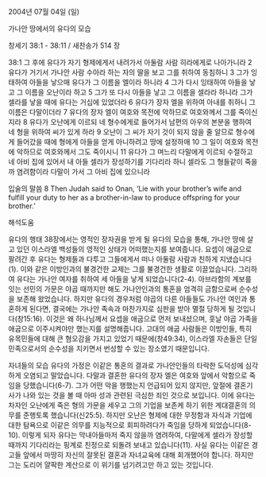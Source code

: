 2004년 07월 04일 (일)

가나안 땅에서의 유다의 모습



창세기 38:1 - 38:11 / 새찬송가 514 장


38:1 그 후에 유다가 자기 형제에게서 내려가서 아둘람 사람 히라에게로 나아가니라 2 유다가 거기서 가나안 사람 수아라 하는 자의 딸을 보고 그를 취하여 동침하니 3 그가 잉태하여 아들을 낳으매 유다가 그 이름을 엘이라 하니라 4 그가 다시 잉태하여 아들을 낳고 그 이름을 오난이라 하고 5 그가 또 다시 아들을 낳고 그 이름을 셀라라 하니라 그가 셀라를 낳을 때에 유다는 거십에 있었더라 6 유다가 장자 엘을 위하여 아내를 취하니 그 이름은 다말이더라 7 유다의 장자 엘이 여호와 목전에 악하므로 여호와께서 그를 죽이신지라 8 유다가 오난에게 이르되 네 형수에게로 들어가서 남편의 아우의 본분을 행하여 네 형을 위하여 씨가 있게 하라 9 오난이 그 씨가 자기 것이 되지 않을 줄 알므로 형수에게 들어갔을 때에 형에게 아들을 얻게 아니하려고 땅에 설정하매 10 그 일이 여호와 목전에 악하므로 여호와께서 그도 죽이시니 11 유다가 그 며느리 다말에게 이르되 수절하고 네 아비 집에 있어서 내 아들 셀라가 장성하기를 기다리라 하니 셀라도 그 형들같이 죽을까 염려함이라 다말이 가서 그 아비 집에 있으니라 

입술의 말씀 
8 Then Judah said to Onan, ‘Lie with your brother’s wife and fulfill your duty to her as a brother-in-law to produce offspring for your brother.’

해석도움





유다의 행태 
38장에서는 영적인 장자권을 받게 될 유다의 모습을 통해, 가나안 땅에 살고 있던 이스라엘 백성들의 영적인 상태가 어떠했는지를 보여줍니다. 요셉이 애굽으로 팔려간 후 유다는 형제들과 다투고 그들에게서 떠나 아둘람 사람과 친하게 지냈습니다(1). 이와 같은 이방인과의 불경건한 교제는 그를 불경건한 생활로 이끌었습니다. 그리하여 유다는 가나안 여자를 취하여 세 아들을 낳게 되었습니다(2-4). 아브라함의 계보를 잇는 선민의 가문은 야곱 때까지만 해도 가나안인과의 통혼을 엄격히 금함으로써 순수성을 보존해 왔었습니다. 하지만 유다의 경우처럼 야곱의 다른 아들들도 가나안 여인과 통혼하게 된다면, 결국에는 가나안 족속과 마찬가지로 심판을 받아 멸절 당하게 될 것입니다(창15:16). 이것은 왜 하나님께서 요셉을 애굽으로 먼저 보내셨으며, 훗날 야곱 가족을 애굽으로 이주시켜야만 했는지를 설명해줍니다. 고대의 애굽 사람들은 이방인들, 특히 유목민들에 대해 큰 혐오감을 가지고 있었기 때문에(창49:34), 이스라엘 자손들은 단일 민족으로서의 순수성을 지키면서 번성할 수 있는 장소였기 때문입니다. 

자녀들의 모습 
유다의 가정은 이같은 통혼의 결과로 가나안인들의 타락한 도덕성에 심각하게 오염되고 말았습니다. 다말과 결혼한 유다의 장자 엘은 여호와 앞에서 악함으로 죽임을 당했습니다(6-7). 그가 어떤 악을 행했는지 언급되어 있지 않지만, 앞절에 결혼기사가 나와 있는 것을 볼 때 아마 성과 관련된 극심한 죄인 것으로 보입니다. 이에 유다는 차자인 오난에게 죽은 형의 가문을 세우고 그의 기업을 보존케 하기 위한 계대결혼의 의무를 준행토록 했습니다(신25:5). 하지만 오난은 형제에 대한 무정함과 자식과 기업에 대한 탐욕으로 이같은 의무를 지능적으로 회피하려다가 죽임을 당하게 되었습니다(8-10). 이렇게 되자 유다는 막내아들마저 죽지 않을까 염려하여, 다말에게 셀라가 장성할 때까지 기다리라는 핑계로 친정으로 되돌려 보내고 있습니다(11). 사실 유다는 이같은 경고들 앞에서 마땅히 자신의 잘못된 결혼과 자녀교육에 대해 회개했어야 합니다. 하지만 그는 도리어 얄팍한 계산으로 이 위기를 넘기려고만 하고 있는 것입니다.